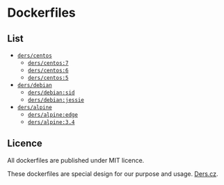 # Dockerfiles

## List

- [`ders/centos`](centos)
	- [`ders/centos:7`](centos/7)
	- [`ders/centos:6`](centos/6)
	- [`ders/centos:5`](centos/5)
- [`ders/debian`](debian)
	- [`ders/debian:sid`](debian/sid)
	- [`ders/debian:jessie`](debian/jessie)
- [`ders/alpine`](alpine)
	- [`ders/alpine:edge`](alpine/edge)
	- [`ders/alpine:3.4`](alpinde/3.4)

## Licence

All dockerfiles are published under MIT licence.

These dockerfiles are special design for our purpose and usage. [Ders.cz](https://www.ders.cz).
